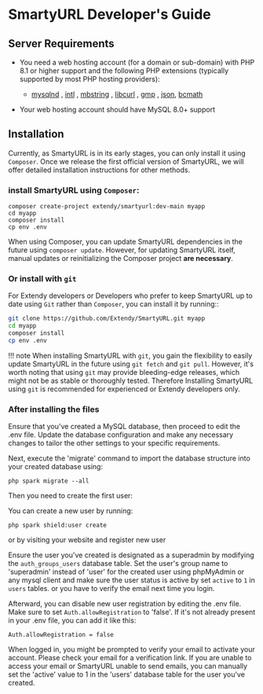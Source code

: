 # SmartyURL Developer's Guide

## Server Requirements

- You need a web hosting account (for a domain or sub-domain) with PHP 8.1 or higher support and the following PHP extensions (typically supported by most PHP hosting providers):

    - [mysqlnd](http://php.net/manual/en/mysqlnd.install.php) , [intl](http://php.net/manual/en/intl.requirements.php) , [mbstring](http://php.net/manual/en/mbstring.installation.php) ,  [libcurl](https://www.php.net/manual/en/curl.setup.php) , [gmp](https://www.php.net/manual/en/gmp.installation.php) , [json](https://www.php.net/manual/en/json.installation.php), [bcmath](https://www.php.net/manual/en/bc.setup.php)

- Your web hosting account should have MySQL 8.0+ support

## Installation

Currently, as SmartyURL is in its early stages, you can only install it using `Composer`. Once we release the first official version of SmartyURL, we will offer detailed installation instructions for other methods.

### install SmartyURL using `Composer`:

```cli
composer create-project extendy/smartyurl:dev-main myapp
cd myapp
composer install
cp env .env
```
When using Composer, you can update SmartyURL dependencies in the future using `composer update`. However, for updating SmartyURL itself, manual updates or reinitializing the Composer project **are necessary**.

### Or install with `git`

For Extendy developers or Developers who prefer to keep SmartyURL up to date using `Git` rather than `Composer`, you can install it by running::

```bash
git clone https://github.com/Extendy/SmartyURL.git myapp
cd myapp
composer install
cp env .env
```

!!! note
    When installing SmartyURL with `git`, you gain the flexibility to easily update SmartyURL in the future using `git fetch` and `git pull`. However, it's worth noting that using `git` may provide bleeding-edge releases, which might not be as stable or thoroughly tested.
    Therefore Installing SmartyURL using `git` is recommended for experienced or Extendy developers only.

### After installing the files

Ensure that you've created a MySQL database, then proceed to edit the .env file. Update the database configuration and make any necessary changes to tailor the other settings to your specific requirements.

Next, execute the 'migrate' command to import the database structure into your created database using:

```cli
php spark migrate --all
```
Then you need to create the first user:

You can create a new user by running:

```cli
php spark shield:user create
```

or by visiting your website and register new user

Ensure the user you've created is designated as a superadmin by modifying the `auth_groups_users` database table. Set the user's group name to 'superadmin' instead of 'user' for the created user using phpMyAdmin or any mysql client and make sure the user status is active by set `active` to `1` in `users` tables. or you have to verify the email next time you login.

Afterward, you can disable new user registration by editing the .env file. Make sure to set `Auth.allowRegistration` to 'false'. If it's not already present in your .env file, you can add it like this:

```cli
Auth.allowRegistration = false
```

When logged in, you might be prompted to verify your email to activate your account. Please check your email for a verification link. If you are unable to access your email or SmartyURL unable to send emails, you can manually set the 'active' value to 1 in the 'users' database table for the user you've created.


